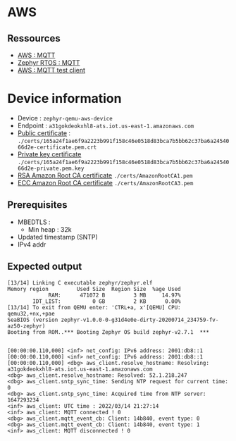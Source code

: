 # AWS

## Ressources

- [AWS : MQTT](https://docs.aws.amazon.com/fr_fr/iot/latest/developerguide/mqtt.html)
- [Zephyr RTOS : MQTT](https://docs.zephyrproject.org/latest/reference/networking/mqtt.html)
- [AWS : MQTT test client](https://console.aws.amazon.com/iot/home?region=us-east-1#/test)

# Device information

- Device : `zephyr-qemu-aws-device`
- Endpoint : `a31gokdeokxhl8-ats.iot.us-east-1.amazonaws.com`
- [Public certificate](./certs/165a24f1ae6f9a2223b991f158c46e0518d83bca7b5bb62c37ba6a2454066d2e-certificate.pem.crt) : 
    `./certs/165a24f1ae6f9a2223b991f158c46e0518d83bca7b5bb62c37ba6a2454066d2e-certificate.pem.crt`
- [Private key certificate](./certs/165a24f1ae6f9a2223b991f158c46e0518d83bca7b5bb62c37ba6a2454066d2e-private.pem.key)
    `./certs/165a24f1ae6f9a2223b991f158c46e0518d83bca7b5bb62c37ba6a2454066d2e-private.pem.key`
- [RSA Amazon Root CA certificate](./certs/AmazonRootCA1.pem)
    `./certs/AmazonRootCA1.pem`
- [ECC Amazon Root CA certificate](./certs/AmazonRootCA3.pem)
    `./certs/AmazonRootCA3.pem`

## Prerequisites

- MBEDTLS :
  - Min heap : 32k
- Updated timestamp (SNTP)
- IPv4 addr

## Expected output

```
[13/14] Linking C executable zephyr/zephyr.elf
Memory region         Used Size  Region Size  %age Used
             RAM:      471072 B         3 MB     14.97%
        IDT_LIST:          0 GB         2 KB      0.00%
[13/14] To exit from QEMU enter: 'CTRL+a, x'[QEMU] CPU: qemu32,+nx,+pae
SeaBIOS (version zephyr-v1.0.0-0-g31d4e0e-dirty-20200714_234759-fv-az50-zephyr)
Booting from ROM..*** Booting Zephyr OS build zephyr-v2.7.1  ***


[00:00:00.110,000] <inf> net_config: IPv6 address: 2001:db8::1
[00:00:00.110,000] <inf> net_config: IPv6 address: 2001:db8::1
[00:00:00.110,000] <dbg> aws_client.resolve_hostname: Resolving: a31gokdeokxhl8-ats.iot.us-east-1.amazonaws.com
<dbg> aws_client.resolve_hostname: Resolved: 52.1.218.247
<dbg> aws_client.sntp_sync_time: Sending NTP request for current time: 0
<dbg> aws_client.sntp_sync_time: Acquired time from NTP server: 1647293234
<inf> aws_client: UTC time : 2022/03/14 21:27:14
<inf> aws_client: MQTT connected ! 0
<dbg> aws_client.mqtt_event_cb: Client: 14b840, event type: 0
<dbg> aws_client.mqtt_event_cb: Client: 14b840, event type: 1
<inf> aws_client: MQTT disconnected ! 0
```